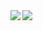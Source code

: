 <a>
<img align="left" src="https://github-readme-stats.vercel.app/api?username=tandashi&count_private=true&show_icons=true&theme=dark&hide_border=true" />
</a>
<a>
<img align="left" src="https://github-readme-stats.vercel.app/api/top-langs/?username=tandashi&theme=dark&hide=html&hide_border=true&layout=compact" />
</a>

